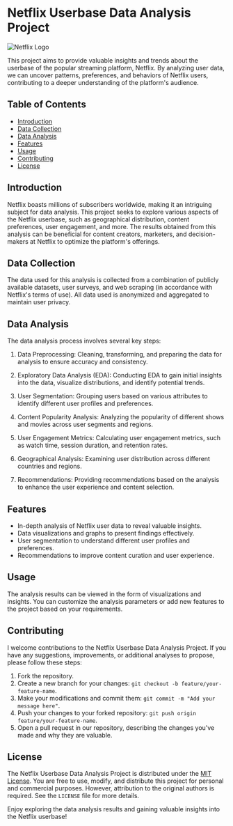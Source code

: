 # Netflix Userbase Data Analysis Project

![Netflix Logo]([https://example.com/netflix-logo.png](https://images.ctfassets.net/4cd45et68cgf/Rx83JoRDMkYNlMC9MKzcB/2b14d5a59fc3937afd3f03191e19502d/Netflix-Symbol.png?w=700&h=456))

This project aims to provide valuable insights and trends about the userbase of the popular streaming platform, Netflix. By analyzing user data, we can uncover patterns, preferences, and behaviors of Netflix users, contributing to a deeper understanding of the platform's audience.

## Table of Contents

- [Introduction](#introduction)
- [Data Collection](#data-collection)
- [Data Analysis](#data-analysis)
- [Features](#features)
- [Usage](#usage)
- [Contributing](#contributing)
- [License](#license)

## Introduction

Netflix boasts millions of subscribers worldwide, making it an intriguing subject for data analysis. This project seeks to explore various aspects of the Netflix userbase, such as geographical distribution, content preferences, user engagement, and more. The results obtained from this analysis can be beneficial for content creators, marketers, and decision-makers at Netflix to optimize the platform's offerings.

## Data Collection

The data used for this analysis is collected from a combination of publicly available datasets, user surveys, and web scraping (in accordance with Netflix's terms of use). All data used is anonymized and aggregated to maintain user privacy.

## Data Analysis

The data analysis process involves several key steps:

1. Data Preprocessing: Cleaning, transforming, and preparing the data for analysis to ensure accuracy and consistency.

2. Exploratory Data Analysis (EDA): Conducting EDA to gain initial insights into the data, visualize distributions, and identify potential trends.

3. User Segmentation: Grouping users based on various attributes to identify different user profiles and preferences.

4. Content Popularity Analysis: Analyzing the popularity of different shows and movies across user segments and regions.

5. User Engagement Metrics: Calculating user engagement metrics, such as watch time, session duration, and retention rates.

6. Geographical Analysis: Examining user distribution across different countries and regions.

7. Recommendations: Providing recommendations based on the analysis to enhance the user experience and content selection.

## Features

- In-depth analysis of Netflix user data to reveal valuable insights.
- Data visualizations and graphs to present findings effectively.
- User segmentation to understand different user profiles and preferences.
- Recommendations to improve content curation and user experience.


## Usage

The analysis results can be viewed in the form of visualizations and insights. You can customize the analysis parameters or add new features to the project based on your requirements.

## Contributing

I welcome contributions to the Netflix Userbase Data Analysis Project. If you have any suggestions, improvements, or additional analyses to propose, please follow these steps:

1. Fork the repository.
2. Create a new branch for your changes: `git checkout -b feature/your-feature-name`.
3. Make your modifications and commit them: `git commit -m "Add your message here"`.
4. Push your changes to your forked repository: `git push origin feature/your-feature-name`.
5. Open a pull request in our repository, describing the changes you've made and why they are valuable.

## License

The Netflix Userbase Data Analysis Project is distributed under the [MIT License](https://opensource.org/licenses/MIT). You are free to use, modify, and distribute this project for personal and commercial purposes. However, attribution to the original authors is required. See the `LICENSE` file for more details.

Enjoy exploring the data analysis results and gaining valuable insights into the Netflix userbase!
